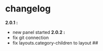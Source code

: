 # changelog
**2.0.1 :**
 - new panel started
 **2.0.2 :**
 - fix git connection
 - fix layouts.category-children to layout ##